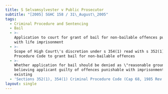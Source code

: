 ```yaml
---
title: S Selvamsylvester v Public Prosecutor
subtitle: "[2005] SGHC 158 / 31\_August\_2005"
tags:
  - Criminal Procedure and Sentencing
  - Bail
  - >-
    Application to court for grant of bail for non-bailable offences punishable
    with life imprisonment
  - >-
    Scope of High Court\'s discretion under s 354(1) read with s 352(1) Criminal
    Procedure Code to grant bail for non-bailable offences
  - >-
    Whether application for bail should be denied as \"reasonable grounds\" for
    believing applicant guilty of offences punishable with imprisonment for life
    existing
  - 'Sections 352(1), 354(1) Criminal Procedure Code (Cap 68, 1985 Rev Ed)'
layout: single
---
```


